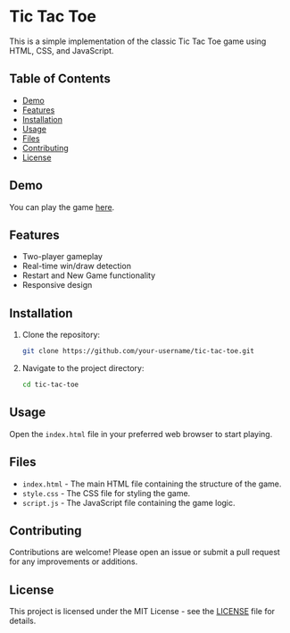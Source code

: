 # Tic Tac Toe

This is a simple implementation of the classic Tic Tac Toe game using HTML, CSS, and JavaScript.

## Table of Contents

- [Demo](#demo)
- [Features](#features)
- [Installation](#installation)
- [Usage](#usage)
- [Files](#files)
- [Contributing](#contributing)
- [License](#license)

## Demo

You can play the game [here](https://your-demo-link.com).

## Features

- Two-player gameplay
- Real-time win/draw detection
- Restart and New Game functionality
- Responsive design

## Installation

1. Clone the repository:
    ```sh
    git clone https://github.com/your-username/tic-tac-toe.git
    ```
2. Navigate to the project directory:
    ```sh
    cd tic-tac-toe
    ```

## Usage

Open the `index.html` file in your preferred web browser to start playing.

## Files

- `index.html` - The main HTML file containing the structure of the game.
- `style.css` - The CSS file for styling the game.
- `script.js` - The JavaScript file containing the game logic.

## Contributing

Contributions are welcome! Please open an issue or submit a pull request for any improvements or additions.

## License

This project is licensed under the MIT License - see the [LICENSE](LICENSE) file for details.
